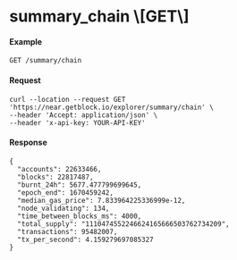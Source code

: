 # summary\_chain \\\[GET\\]

#### Example

`GET /summary/chain`

#### Request

```
curl --location --request GET 'https://near.getblock.io/explorer/summary/chain' \
--header 'Accept: application/json' \
--header 'x-api-key: YOUR-API-KEY'
```

#### Response

```
{
  "accounts": 22633466,
  "blocks": 22817487,
  "burnt_24h": 5677.477799699645,
  "epoch_end": 1670459242,
  "median_gas_price": 7.833964225336999e-12,
  "node_validating": 134,
  "time_between_blocks_ms": 4000,
  "total_supply": "1110474552246624165666503762734209",
  "transactions": 95482007,
  "tx_per_second": 4.159279697085327
}
```
